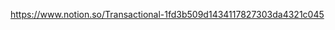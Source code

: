 [https://www.notion.so/Transactional-1fd3b509d1434117827303da4321c045
](https://cactus-droplet-b52.notion.site/Transactional-1fd3b509d1434117827303da4321c045)
